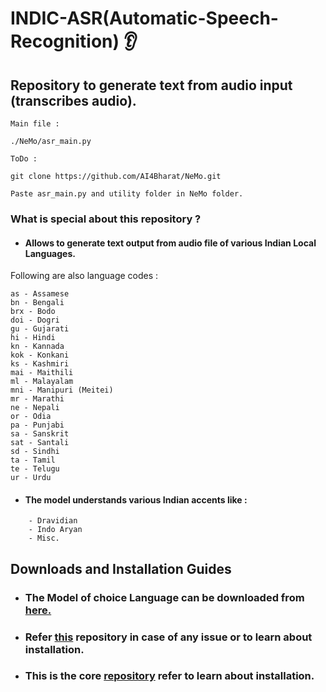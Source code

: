 # INDIC-ASR(Automatic-Speech-Recognition) 👂
## Repository to generate text from audio input (transcribes audio).

```
Main file :

./NeMo/asr_main.py
```
```
ToDo :

git clone https://github.com/AI4Bharat/NeMo.git

Paste asr_main.py and utility folder in NeMo folder. 
```

### What is special about this repository ?

* #### Allows to generate text output from audio file of various Indian Local Languages.
Following are also language codes :
```
as - Assamese
bn - Bengali
brx - Bodo
doi - Dogri
gu - Gujarati
hi - Hindi
kn - Kannada
kok - Konkani
ks - Kashmiri
mai - Maithili
ml - Malayalam
mni - Manipuri (Meitei)
mr - Marathi
ne - Nepali
or - Odia
pa - Punjabi
sa - Sanskrit
sat - Santali
sd - Sindhi
ta - Tamil
te - Telugu
ur - Urdu
```
* #### The model understands various Indian accents like :
```
    - Dravidian
    - Indo Aryan
    - Misc.
```
## Downloads and Installation Guides

- ### The Model of choice Language can be downloaded from [here.](https://github.com/AI4Bharat/IndicConformerASR)

- ### Refer [this](https://github.com/AI4Bharat/NeMo) repository in case of any issue or to learn about installation.

- ### This is the core [repository](https://github.com/NVIDIA/NeMo) refer to learn about installation.